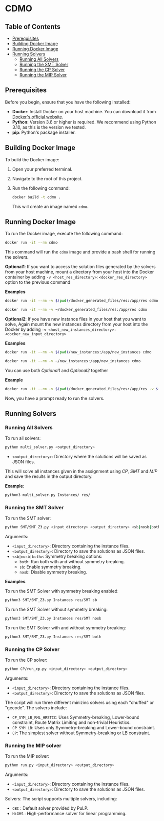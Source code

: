 # CDMO

## Table of Contents
- [Prerequisites](#prerequisites)
- [Building Docker Image](#building-docker-image)
- [Running Docker Image](#running-docker-image)
- [Running Solvers](#running-solvers)
    - [Running All Solvers](#running-all-solvers)
    - [Running the SMT Solver](#running-the-smt-solver)
    - [Running the CP Solver](#running-the-cp-solver)
    - [Running the MIP Solver](#running-the-mip-solver)

## Prerequisites

Before you begin, ensure that you have the following installed:

- **Docker**: Install Docker on your host machine. You can download it from [Docker's official website](https://www.docker.com/get-started).
- **Python**: Version 3.6 or higher is required. We recommend using Python 3.10, as this is the version we tested.
- **pip**: Python's package installer.

## Building Docker Image

To build the Docker image:

1. Open your preferred terminal.
2. Navigate to the root of this project.
3. Run the following command:

   ```bash
   docker build -t cdmo .
   ```

   This will create an image named `cdmo`.

## Running Docker Image

To run the Docker image, execute the following command:

```bash
docker run -it --rm cdmo
```

This command will run the `cdmo` image and provide a bash shell for running the solvers.

**Optional1**: If you want to access the solution files generated by the solvers from your host machine, mount a directory from your host into the Docker container by adding `-v <host_res_directory>:<docker_res_directory>` option to the previous command

**Examples**

```bash
docker run -it --rm -v $(pwd)/docker_generated_files/res:/app/res cdmo

docker run -it --rm -v ~/docker_generated_files/res:/app/res cdmo
```

**Optional2**: If you have new instance files in your host that you want to solve, Again mount the new instances directory from your host into the Docker by adding `-v <host_new_instances_directory>:<docker_new_input_directory>`

**Examples**

```bash
docker run -it --rm -v $(pwd)/new_instances:/app/new_instances cdmo

docker run -it --rm -v ~/new_instances:/app/new_instances cdmo
```

You can use both *Optional1* and *Optional2* together

**Example**
```bash
docker run -it --rm -v $(pwd)/docker_generated_files/res:/app/res -v $(pwd)/new_instances:/app/new_instances cdmo
```


Now, you have a prompt ready to run the solvers.

## Running Solvers

### Running All Solvers

To run all solvers:

```bash
python multi_solver.py <output_directory>
```

- `<output_directory>`: Directory where the solutions will be saved as JSON files.

This will solve all instances given in the assignment using *CP*, *SMT* and *MIP* and save the results in the output directory.

**Example**:

```bash
python3 multi_solver.py Instances/ res/
```
### Running the SMT Solver

To run the SMT solver:

```bash
python SMT/SMT_Z3.py <input_directory> <output_directory> <sb|nosb|both>
```

Arguments:
- `<input_directory>`: Directory containing the instance files.
- `<output_directory>`: Directory to save the solutions as JSON files.
- `<sb|nosb|both>`: Symmetry breaking options:
  - `both`: Run both with and without symmetry breaking.
  - `sb`: Enable symmetry breaking.
  - `nosb`: Disable symmetry breaking.

**Examples**

To run the SMT Solver with symmetry breaking enabled:

```bash
python3 SMT/SMT_Z3.py Instances res/SMT sb
```

To run the SMT Solver without symmetry breaking:

```bash
python3 SMT/SMT_Z3.py Instances res/SMT nosb
```

To run the SMT Solver with and without symmetry breaking:

```bash
python3 SMT/SMT_Z3.py Instances res/SMT both
```
### Running the CP Solver

To run the CP solver:

```bash
python CP/run_cp.py <input_directory> <output_directory>
```

Arguments:
- `<input_directory>`: Directory containing the instance files.
- `<output_directory>`: Directory to save the solutions as JSON files.

The script will run three different minizinc solvers using each "chuffed" or "gecode". The solvers include:
- `CP_SYM_LB_RML_HRSTIC`: Uses Symmetry-breaking, Lower-bound constraint, Route Matrix Limiting and non-trivial Heuristics.
- `CP_SYM_LB`: Uses only Symmetry-breaking and Lower-bound constraint.
- `CP`: The simplest solver without Symmetry-breaking or LB constraint. 


### Running the MIP solver

To run the MIP solver:

```bash
python run.py <input_directory> <output_directory>
```

Arguments:
- `<input_directory>`: Directory containing the instance files.
- `<output_directory>`: Directory to save the solutions as JSON files.

Solvers:
The script supports multiple solvers, including:

- `CBC` : Default solver provided by PuLP.
- `HiGHS` : High-performance solver for linear programming.
